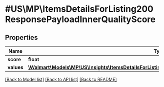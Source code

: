# #US\MP\ItemsDetailsForListing200ResponsePayloadInnerQualityScore

## Properties

Name | Type | Description | Notes
------------ | ------------- | ------------- | -------------
**score** | **float** |  | [optional]
**values** | [**\Walmart\Models\MP\US\Insights\ItemsDetailsForListing200ResponsePayloadInnerQualityScoreValuesInner[]**](ItemsDetailsForListing200ResponsePayloadInnerQualityScoreValuesInner.md) |  | [optional]


[[Back to Model list]](../) [[Back to API list]](../../Api/US/MP) [[Back to README]](../../README.md)
